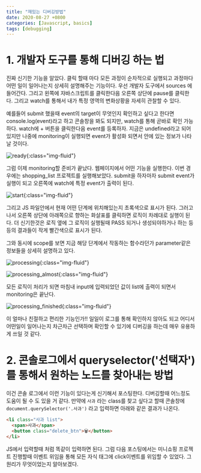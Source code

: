 ```yaml
---
title: "재밌는 디버깅방법"
date: 2020-08-27 +0800
categories: [Javascript, basics]
tags: [debugging]
---
```


# 1. 개발자 도구를 통해 디버깅 하는 법

진짜 신기한 기능을 알았다. 클릭 할때 마다 모든 과정이 순차적으로 실행되고 과정마다 어떤 일이 일어나는지 상세히 설명해주는 기능이다. 우선 개발자 도구에서 sources 에 들어간다. 그리고 왼쪽에 자바스크립트를 클릭한다음 오른쪽 상단에 pause를 클릭한다. 그리고 watch를 통해서 내가 특정 영역의 변화상황을 자세히 관찰할 수 있다.

예를들어 submit 했을때 event의 target이 무엇인지 확인하고 싶다고 한다면 console.log(event)라고 하고 콘솔창을 봐도 되지만, watch를 통해 곧바로 확인 가능하다. watch에 + 버튼을 클릭한다음 event를 등록하자. 지금은 undefined라고 되어있지만 나중에 monitoring이 실행되면 event가 활성화 되면서 안에 있는 정보가 나타날 것이다.

![ready](https://yeonghunko.github.io/assets/img/vanila_practice/ready.png){:class="img-fluid"}

그럼 이제 monitoring할 준비가 끝났다. 웹페이지에서 어떤 기능을 실행한다. 이번 경우에는 shopping_list 프로젝트를 실행해보았다. submit을 하자마자 submit event가 실행이 되고 오른쪽에 watch에 특정 event가 출력이 된다.

![start](https://yeonghunko.github.io/assets/img/vanila_practice/start.png){:class="img-fluid"}

그리고 JS 파일안에서 현재 어떤 단계에 위치해있는지 초록색으로 표시가 된다. 그러고 나서 오른쪽 상단에 아래쪽으로 향하는 화살표를 클릭하면 로직이 차례대로 실행이 된다. 더 신기한것은 로직 옆에 그 로직이 실행될때 PASS 되거나 생성되야하거나 하는 등등의 결과들이 작게 빨간색으로 표시가 된다.

그와 동시에 scope를 보면 지금 해당 단계에서 작동하는 함수라던가 parameter같은 정보들을 상세히 설명하고 있다.

![processing](https://yeonghunko.github.io/assets/img/vanila_practice/processing.png){:class="img-fluid"}

![processing_almost](https://yeonghunko.github.io/assets/img/vanila_practice/processing_almost.png){:class="img-fluid"}

모든 로직이 처리가 되면 마침내 input에 입력되었던 값이 list에 출력이 되면서 monitoring은 끝난다.

![processing_finished](https://yeonghunko.github.io/assets/img/vanila_practice/processing_finished.png){:class="img-fluid"}

이 얼마나 친절하고 편리한 기능인가!! 일일이 로그를 통해 확인하지 않아도 되고 어디서 어떤일이 일어나는지 차근차근 선택하며 확인할 수 있기에 디버깅을 하는데 매우 유용하게 쓰일 것 같다.

# 2. 콘솔로그에서 queryselector('선택자') 를 통해서 원하는 노드를 찾아내는 방법

이건 콘솔 로그에서 이런 기능이 있다는게 신기해서 포스팅한다. 디버깅할때 어느정도 도움이 될 수 도 있을 거 같다. 만약에 `사과` 라는 class를 찾고 싶다고 할때 콘솔창에 `document.querySelector('.사과')` 라고 입력하면 아래와 같은 결과가 나온다.

```html
<li class="사과 list">
  <span>사과</span>
  <button class="delete_btn">🗑</button>
</li>
```

JS에서 입력할때 처럼 똑같이 입력하면 된다. 그럼 다음 포스팅에서는 미니쇼핑 프로젝트 진행할때 이벤트 위임을 통해 모든 자식 태그에 click이벤트를 위임할 수 있었다. 그 원리가 무엇이었는지 알아보겠다.
